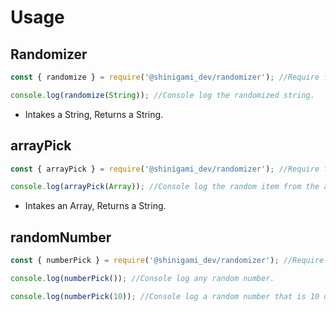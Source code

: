# Usage
## Randomizer
```javascript
const { randomize } = require('@shinigami_dev/randomizer'); //Require function.

console.log(randomize(String)); //Console log the randomized string.
```
* Intakes a String, Returns a String.
## arrayPick
```javascript
const { arrayPick } = require('@shinigami_dev/randomizer'); //Require function.

console.log(arrayPick(Array)); //Console log the random item from the array.
```
* Intakes an Array, Returns a String.
## randomNumber 
```javascript
const { numberPick } = require('@shinigami_dev/randomizer'); //Require function.

console.log(numberPick()); //Console log any random number.

console.log(numberPick(10)); //Console log a random number that is 10 digits long.
```
